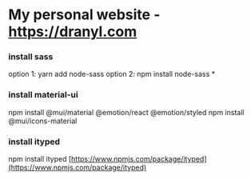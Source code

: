 # My personal website - https://dranyl.com

### install sass

option 1: yarn add node-sass
option 2: npm install node-sass \*

### install material-ui

npm install @mui/material @emotion/react @emotion/styled
npm install @mui/icons-material

### install ityped

npm install ityped
[https://www.npmjs.com/package/ityped](https://www.npmjs.com/package/ityped)
